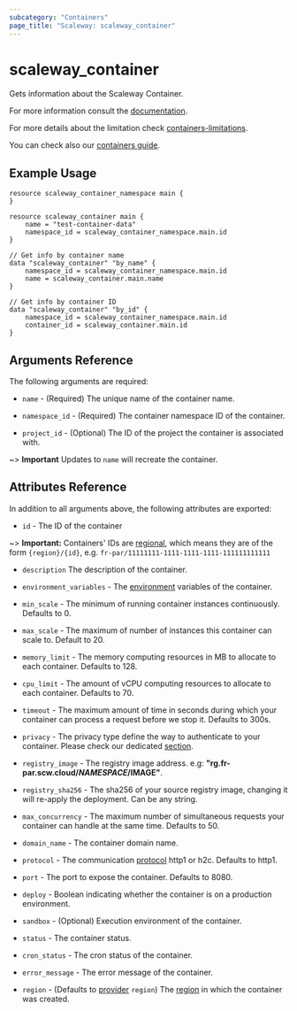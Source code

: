 ```yaml
---
subcategory: "Containers"
page_title: "Scaleway: scaleway_container"
---
```

# scaleway_container

Gets information about the Scaleway Container.

For more information consult the [documentation](https://www.scaleway.com/en/docs/faq/serverless-containers/).

For more details about the limitation check [containers-limitations](https://www.scaleway.com/en/docs/compute/containers/reference-content/containers-limitations/).

You can check also our [containers guide](https://www.scaleway.com/en/docs/compute/containers/concepts/).

## Example Usage

```hcl
resource scaleway_container_namespace main {
}

resource scaleway_container main {
    name = "test-container-data"
    namespace_id = scaleway_container_namespace.main.id
}

// Get info by container name
data "scaleway_container" "by_name" {
    namespace_id = scaleway_container_namespace.main.id
    name = scaleway_container.main.name
}

// Get info by container ID
data "scaleway_container" "by_id" {
    namespace_id = scaleway_container_namespace.main.id
    container_id = scaleway_container.main.id
}
```

## Arguments Reference

The following arguments are required:

- `name` - (Required) The unique name of the container name.

- `namespace_id` - (Required) The container namespace ID of the container.

- `project_id` - (Optional) The ID of the project the container is associated with.

~> **Important** Updates to `name` will recreate the container.

## Attributes Reference

In addition to all arguments above, the following attributes are exported:

- `id` - The ID of the container

~> **Important:** Containers' IDs are [regional](../guides/regions_and_zones.md#resource-ids), which means they are of the form `{region}/{id}`, e.g. `fr-par/11111111-1111-1111-1111-111111111111`

- `description` The description of the container.

- `environment_variables` - The [environment](https://www.scaleway.com/en/docs/compute/containers/concepts/#environment-variables) variables of the container.

- `min_scale` - The minimum of running container instances continuously. Defaults to 0.

- `max_scale` - The maximum of number of instances this container can scale to. Default to 20.

- `memory_limit` - The memory computing resources in MB to allocate to each container. Defaults to 128.

- `cpu_limit` - The amount of vCPU computing resources to allocate to each container. Defaults  to 70.

- `timeout` - The maximum amount of time in seconds during which your container can process a request before we stop it. Defaults to 300s.

- `privacy` - The privacy type define the way to authenticate to your container. Please check our dedicated [section](https://developers.scaleway.com/en/products/containers/api/#protocol-9dd4c8).

- `registry_image` - The registry image address. e.g: **"rg.fr-par.scw.cloud/$NAMESPACE/$IMAGE"**.

- `registry_sha256` - The sha256 of your source registry image, changing it will re-apply the deployment. Can be any string.

- `max_concurrency` - The maximum number of simultaneous requests your container can handle at the same time. Defaults to 50.

- `domain_name` - The container domain name.

- `protocol` - The communication [protocol](https://developers.scaleway.com/en/products/containers/api/#protocol-9dd4c8) http1 or h2c. Defaults to http1.

- `port` - The port to expose the container. Defaults to 8080.

- `deploy` - Boolean indicating whether the container is on a production environment.

- `sandbox` - (Optional) Execution environment of the container.

- `status` - The container status.

- `cron_status` - The cron status of the container.

- `error_message` - The error message of the container.

- `region` - (Defaults to [provider](../index.md#region) `region`) The [region](../guides/regions_and_zones.md#regions) in which the container was created.
